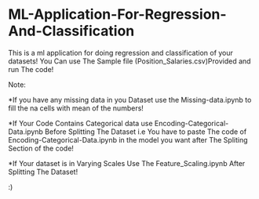 # ML-Application-For-Regression-And-Classification
This is a ml application for doing regression and classification of your datasets!
You Can use The Sample file (Position_Salaries.csv)Provided and run The code!

Note: 

*If you have any missing data in you Dataset use the Missing-data.ipynb to fill the na cells with mean of the numbers!

*If Your Code Contains Categorical data use Encoding-Categorical-Data.ipynb Before Splitting The Dataset i.e You have to paste The code of Encoding-Categorical-Data.ipynb in the model you want after The Spliting Section of the code!

*If Your dataset is in Varying Scales Use The Feature_Scaling.ipynb After Splitting The Dataset!

:)
